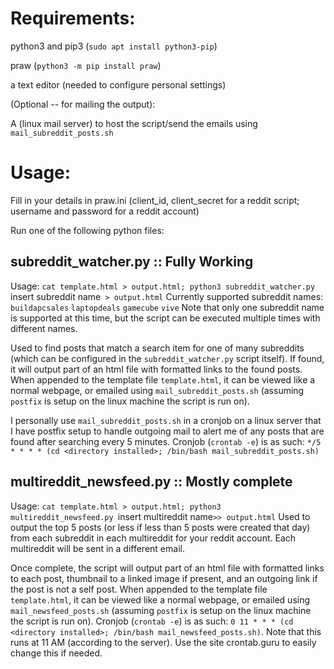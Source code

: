 # Requirements:
   python3 and pip3 (`sudo apt install python3-pip`)
   
   praw (`python3 -m pip install praw`)
   
   a text editor (needed to configure personal settings)

   (Optional -- for mailing the output):
   
   A (linux mail server) to host the script/send the emails using `mail_subreddit_posts.sh`

# Usage:
Fill in your details in praw.ini (client_id, client_secret for a reddit script; username and password for a reddit account)

Run one of the following python files:

## subreddit_watcher.py :: Fully Working
Usage: `cat template.html > output.html; python3 subreddit_watcher.py `insert subreddit name` > output.html`
Currently supported subreddit names: `buildapcsales` `laptopdeals` `gamecube` `vive`
Note that only one subreddit name is supported at this time, but the script can be executed multiple times with different names.

Used to find posts that match a search item for one of many subreddits (which can be configured in the `subreddit_watcher.py` script itself). If found, it will output part of an html file with formatted links to the found posts. When appended to the template file `template.html`, it can be viewed like a normal webpage, or emailed using `mail_subreddit_posts.sh` (assuming `postfix` is setup on the linux machine the script is run on).

I personally use `mail_subreddit_posts.sh` in a cronjob on a linux server that I have postfix setup to handle outgoing mail to alert me of any posts that are found after searching every 5 minutes.
Cronjob (`crontab -e`) is as such: `*/5 * * * * (cd <directory installed>; /bin/bash mail_subreddit_posts.sh)`

## multireddit_newsfeed.py :: Mostly complete
Usage: `cat template.html > output.html; python3 multireddit_newsfeed.py `insert multireddit name`>> output.html`
Used to output the top 5 posts (or less if less than 5 posts were created that day) from each subreddit in each multireddit for your reddit account.
Each multireddit will be sent in a different email.

Once complete, the script will output part of an html file with formatted links to each post, thumbnail to a linked image if present, and an outgoing link if the post is not a self post. When appended to the template file `template.html`, it can be viewed like a normal webpage, or emailed using `mail_newsfeed_posts.sh` (assuming `postfix` is setup on the linux machine the script is run on).
Cronjob (`crontab -e`) is as such: `0 11 * * * (cd <directory installed>; /bin/bash mail_newsfeed_posts.sh)`. Note that this runs at 11 AM (according to the server). Use the site crontab.guru to easily change this if needed.
